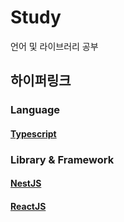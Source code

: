 # Study
언어 및 라이브러리 공부
## 하이퍼링크
### Language
#### [Typescript](https://github.com/Aierse/Study/tree/main/TypeScript)
### Library & Framework
#### [NestJS](https://github.com/Aierse/Study/tree/main/TypeScript/nomadcoder/NestJS)
#### [ReactJS](https://github.com/Aierse/Study/tree/main/TypeScript/nomadcoder/react-for-beginner)
